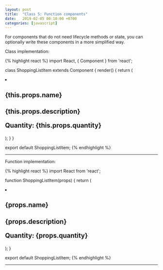 ```yaml
---
layout: post
title:  "Class 5: Function components"
date:   2019-02-05 00:10:00 +0700
categories: [javascript]
---
```


For components that do not need lifecycle methods or state, you can optionally write these components in a more simplified way. 

Class implementation:

{% highlight react %}
import React, { Component } from 'react';

class ShoppingListItem extends Component {
    render() {
        return (
            <li>
            <h2>{this.props.name}<h2>
            <p>{this.props.description}</p>
            <p>Quantity: {this.props.quantity}</p>
            </li>
        );
    }
}

export default ShoppingListItem;
{% endhighlight %}

---

Function implementation:

{% highlight react %}
import React from 'react';

function ShoppingListItem(props) {
    return (
        <li>
        <h2>{props.name}<h2>
        <p>{props.description}</p>
        <p>Quantity: {props.quantity}</p>
        </li>
    );
}

export default ShoppingListItem;
{% endhighlight %}

---
